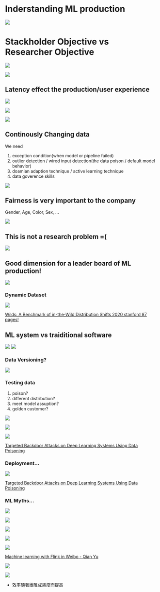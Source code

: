 # Inderstanding ML production

<img src='./asserts/1_1.png'></img>

# Stackholder Objective vs Researcher Objective

<img src='./asserts/1_2.png'></img>

<img src='./asserts/1_3.png'></img>

## Latency effect the production/user experience

<img src='./asserts/1_4.png'></img>

<img src='./asserts/1_5.png'></img>

<img src='./asserts/1_6.png'></img>

## Continously Changing data

We need 

1. exception condition(when model or pipeline failed)
2. outlier detection / wired input detection(the data poison / default model behavior)
3. doamian adaption technique / active learning technique
4. data goverence skills

<img src='./asserts/1_7.png'></img>

## Fairness is very important to the company

Gender, Age, Color, Sex, ...

<img src='./asserts/1_8.png'></img>

## This is not a research problem =(

<img src='./asserts/1_9.png'></img>    

## Good dimension for a leader board of ML production!

<img src='./asserts/1_10.png'></img>

### Dynamic Dataset

<img src='./asserts/1_11.png'></img>

[Wilds: A Benchmark of in-the-Wild Distribution Shifts 2020 stanford 87 pages!](https://arxiv.org/pdf/2012.07421.pdf)

## ML system vs traiditional software

<img src='./asserts/1_12.png'></img>
<img src='./asserts/1_13.png'></img>

### Data Versioning?

<img src='./asserts/1_13.png'></img>

### Testing data

1. poison?
2. different distribution?
3. meet model assuption?
4. golden customer?

<img src='./asserts/1_14.png'></img>

<img src='./asserts/1_15.png'></img>

<img src='./asserts/1_16.png'></img>

[Targeted Backdoor Attacks on Deep Learning Systems Using Data Poisoning](https://arxiv.org/pdf/1712.05526.pdf)

### Deployment...

<img src='./asserts/1_17.png'></img>

[Targeted Backdoor Attacks on Deep Learning Systems Using Data Poisoning](https://arxiv.org/pdf/1712.05526.pdf)

### ML Myths...

<img src='./asserts/1_18.png'></img>

<img src='./asserts/1_19.png'></img>

<img src='./asserts/1_20.png'></img>

<img src='./asserts/1_21.png'></img>

<img src='./asserts/1_22.png'></img>

[Machine learning with Flink in Weibo - Qian Yu](https://www.youtube.com/watch?v=WQ520rWgd9A&ab_channel=FlinkForward)

<img src='./asserts/1_23.png'></img>

<img src='./asserts/1_24.png'></img>

* 效率隨著團陮成熟度而提高

